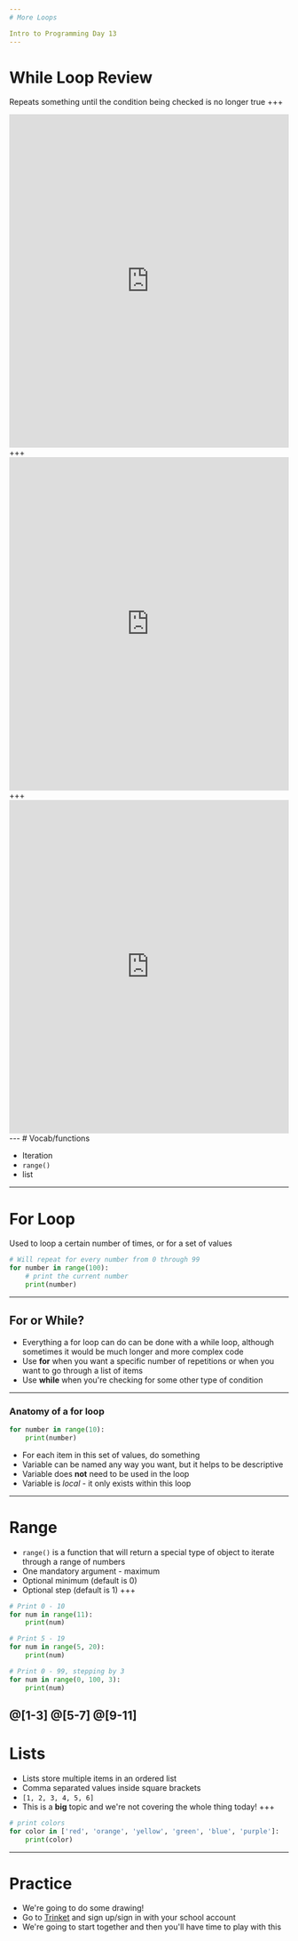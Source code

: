 ```yaml
---
# More Loops

Intro to Programming Day 13
---
```

# While Loop Review

Repeats something until the condition being checked is no longer true
+++
<iframe src="https://trinket.io/embed/blocks/9690aa5f90" width="100%" height="600" frameborder="0" marginwidth="0" marginheight="0" allowfullscreen></iframe>
+++
<iframe src="https://trinket.io/embed/blocks/b041f8aa6d" width="100%" height="600" frameborder="0" marginwidth="0" marginheight="0" allowfullscreen></iframe>
+++
<iframe src="https://trinket.io/embed/blocks/90c41717f0" width="100%" height="600" frameborder="0" marginwidth="0" marginheight="0" allowfullscreen></iframe>
---
# Vocab/functions

* Iteration
* ```range()```
* list
---
# For Loop

Used to loop a certain number of times, or for a set of values

```python
# Will repeat for every number from 0 through 99
for number in range(100):
    # print the current number
    print(number)
```
---
## For or While?

* Everything a for loop can do can be done with a while loop, although sometimes it would be much longer and more complex code
* Use **for** when you want a specific number of repetitions or when you want to go through a list of items
* Use **while** when you're checking for some other type of condition
---
### Anatomy of a for loop

```python
for number in range(10):
    print(number)
```

* For each item in this set of values, do something
* Variable can be named any way you want, but it helps to be descriptive
* Variable does **not** need to be used in the loop
* Variable is *local* - it only exists within this loop
---
# Range

* ```range()``` is a function that will return a special type of object to iterate through a range of numbers
* One mandatory argument - maximum
* Optional minimum (default is 0)
* Optional step (default is 1)
+++
```python
# Print 0 - 10
for num in range(11):
    print(num)

# Print 5 - 19
for num in range(5, 20):
    print(num)

# Print 0 - 99, stepping by 3
for num in range(0, 100, 3):
    print(num)
```
@[1-3]
@[5-7]
@[9-11]
---
# Lists

* Lists store multiple items in an ordered list
* Comma separated values inside square brackets
* ```[1, 2, 3, 4, 5, 6]```
* This is a **big** topic and we're not covering the whole thing today!
+++

```python
# print colors
for color in ['red', 'orange', 'yellow', 'green', 'blue', 'purple']:
    print(color)
```
---
# Practice

* We're going to do some drawing!
* Go to [Trinket](https://trinket.io) and sign up/sign in with your school account
* We're going to start together and then you'll have time to play with this